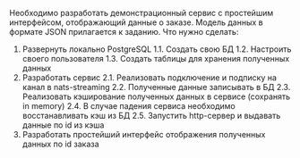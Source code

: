 Необходимо разработать демонстрационный сервис с простейшим интерфейсом, отображающий данные о заказе. Модель данных в формате JSON прилагается к заданию.
Что нужно сделать:
  1. Развернуть локально PostgreSQL
    1.1. Создать свою БД
    1.2. Настроить своего пользователя
    1.3. Создать таблицы для хранения полученных данных
  2. Разработать сервис
    2.1. Реализовать подключение и подписку на канал в nats-streaming
    2.2. Полученные данные записывать в БД
    2.3. Реализовать кэширование полученных данных в сервисе (сохранять in memory)
    2.4. В случае падения сервиса необходимо восстанавливать кэш из БД
    2.5. Запустить http-сервер и выдавать данные по id из кэша
  3. Разработать простейший интерфейс отображения полученных данных по id заказа
